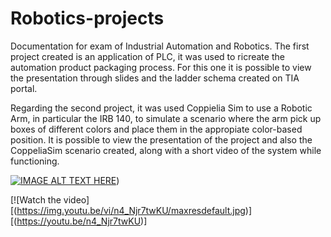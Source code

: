 # Robotics-projects

Documentation for exam of Industrial Automation and Robotics.
The first project created is an application of PLC, it was used to ricreate the automation product packaging process.
For this one it is possible to view the presentation through slides and the ladder schema created on TIA portal.



Regarding the second project, it was used Coppielia Sim to use a Robotic Arm, in particular the IRB 140, to simulate a scenario where the arm pick up
boxes of different colors and place them in the appropiate color-based position.
It is possible to view the presentation of the project and also the CoppeliaSim scenario created, along with a short video of the system while functioning.


[![IMAGE ALT TEXT HERE](https://img.youtube.com/vi/YOUTUBE_VIDEO_ID_HERE/0.jpg)](https://youtu.be/n4_Njr7twKU))

[![Watch the video][(https://img.youtu.be/vi/n4_Njr7twKU/maxresdefault.jpg)][(https://youtu.be/n4_Njr7twKU)]
